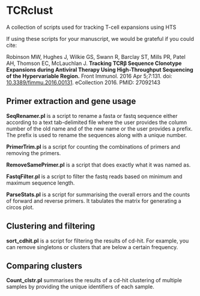 # TCRclust
A collection of scripts used for tracking T-cell expansions using HTS

If using these scripts for your manuscript, we would be grateful if you could cite:

Robinson MW, Hughes J, Wilkie GS, Swann R, Barclay ST, Mills PR, Patel AH, Thomson EC, McLauchlan J. **Tracking TCRβ Sequence Clonotype Expansions during Antiviral Therapy Using High-Throughput Sequencing of the Hypervariable Region.**
Front Immunol. 2016 Apr 5;7:131. doi: [10.3389/fimmu.2016.00131](http://dx.doi.org/10.3389/fimmu.2016.00131). eCollection 2016.
PMID: 27092143 

## Primer extraction and gene usage

**SeqRenamer.pl** is a script to rename a fasta or fastq sequence either according to a text 
tab-delimited file where the user provides the column number of the old name and of the new name 
or the user provides a prefix. The prefix is used to rename the sequences along with a unique number.

**PrimerTrim.pl** is a script for counting the combinations of primers and removing the primers.

**RemoveSamePrimer.pl** is a script that does exactly what it was named as.

**FastqFilter.pl** is a script to filter the fastq reads based on minimum and maximum sequence length.

**ParseStats.pl** is a script for summarising the overall errors and the counts of forward and reverse primers. It tabulates the matrix for generating a circos plot.

## Clustering and filtering

**sort_cdhit.pl** is a script for filtering the results of cd-hit. For example, you can remove singletons or clusters that are below a certain frequency.

## Comparing clusters

**Count_clstr.pl** summarises the results of a cd-hit clustering of multiple samples by providing the unique identifiers of each sample.
